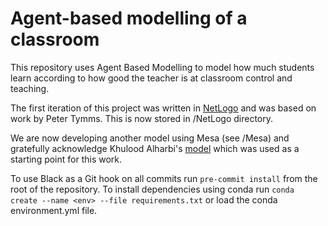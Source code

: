 # Agent-based modelling of a classroom

This repository uses Agent Based Modelling to model how much students learn according to how good the teacher is at classroom control and teaching.

The first iteration of this project was written in [NetLogo](https://ccl.northwestern.edu/netlogo/index.shtml) and was based on work by Peter Tymms. This is now stored in /NetLogo directory.

We are now developing another model using Mesa (see /Mesa) and gratefully acknowledge Khulood Alharbi's [model](https://github.com/kuloody/ABM) which was used as a starting point for this work.

To use Black as a Git hook on all commits run `pre-commit install` from the root of the repository. To install dependencies using conda run `conda create --name <env> --file requirements.txt` or load the conda environment.yml file.
